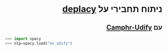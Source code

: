 <h1 dir="rtl"> ניתוח תחבירי על <a href="https://koichiyasuoka.github.io/deplacy/">deplacy</a></h1>

<h2 dir="rtl"> עם <a href="https://camphr.readthedocs.io/en/latest/notes/udify.html">Camphr-Udify</a></h2>

```py
>>> import spacy
>>> nlp=spacy.load("en_udify")
```
